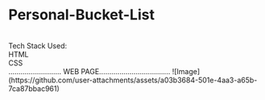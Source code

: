 # Personal-Bucket-List
<br />
Tech Stack Used:
<br /> HTML
<br />CSS
<br />
.......................... WEB PAGE...................................
![Image](https://github.com/user-attachments/assets/a03b3684-501e-4aa3-a65b-7ca87bbac961)

